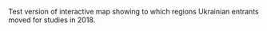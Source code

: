 Test version of interactive map showing to which regions Ukrainian entrants moved for studies in 2018. 
